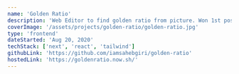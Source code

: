 ```yaml
---
name: 'Golden Ratio'
description: 'Web Editor to find golden ratio from picture. Won 1st position in the hackthon.'
coverImage: '/assets/projects/golden-ratio/golden-ratio.jpg'
type: 'frontend'
dateStarted: 'Aug 20, 2020'
techStack: ['next', 'react', 'tailwind']
githubLink: 'https://github.com/iamsahebgiri/golden-ratio'
hostedLink: 'https://goldenratio.now.sh/'
---
```


